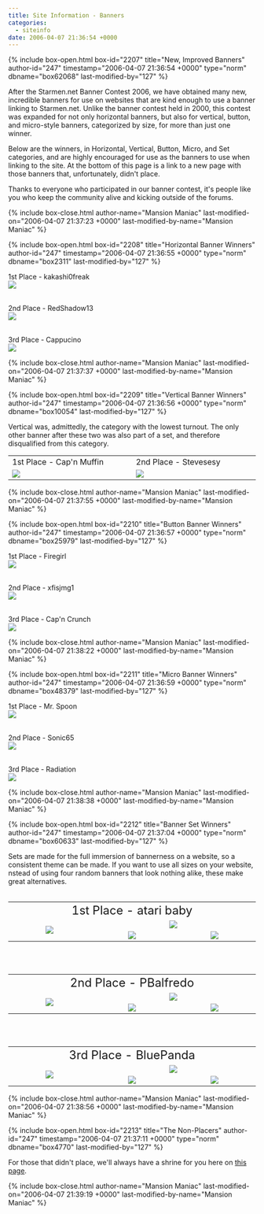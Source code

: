 ```yaml
---
title: Site Information - Banners
categories:
  - siteinfo
date: 2006-04-07 21:36:54 +0000
---
```

{% include box-open.html box-id="2207" title="New, Improved Banners" author-id="247" timestamp="2006-04-07 21:36:54 +0000" type="norm" dbname="box62068" last-modified-by="127" %}
<p>
After the Starmen.net Banner Contest 2006, we have obtained many new, incredible banners for use on websites that are kind enough to use a banner linking to Starmen.net.  Unlike the banner contest held in 2000, this contest was expanded for not only horizontal banners, but also for vertical, button, and micro-style banners, categorized by size, for more than just one winner.
</p>

<p>
Below are the winners, in Horizontal, Vertical, Button, Micro, and Set categories, and are highly encouraged for use as the banners to use when linking to the site.  At the bottom of this page is a link to a new page with those banners that, unfortunately, didn't place.
</p>

<p>Thanks to everyone who participated in our banner contest, it's people like you who keep the community alive and kicking outside of the forums.
</p>
{% include box-close.html author-name="Mansion Maniac" last-modified-on="2006-04-07 21:37:23 +0000" last-modified-by-name="Mansion Maniac" %}

{% include box-open.html box-id="2208" title="Horizontal Banner Winners" author-id="247" timestamp="2006-04-07 21:36:55 +0000" type="norm" dbname="box2311" last-modified-by="127" %}
<p>
1st Place - kakashi0freak<br />
<img src="http://starmen.net/siteinfo/banners/images/individual/kakashi0freak-horizontal.png" />
<br />
<br />
</p>

<p>
2nd Place - RedShadow13<br />
<img src="http://starmen.net/siteinfo/banners/images/individual/redshadow13-horizontal.gif" />
<br />
<br />
</p>

<p>
3rd Place - Cappucino<br />
<img src="http://starmen.net/siteinfo/banners/images/individual/cappucino-horizontal.png" />
</p>
{% include box-close.html author-name="Mansion Maniac" last-modified-on="2006-04-07 21:37:37 +0000" last-modified-by-name="Mansion Maniac" %}

{% include box-open.html box-id="2209" title="Vertical Banner Winners" author-id="247" timestamp="2006-04-07 21:36:56 +0000" type="norm" dbname="box10054" last-modified-by="127" %}
<p>
Vertical was, admittedly, the category with the lowest turnout.  The only other banner after these two was also part of a set, and therefore disqualified from this category.
</p>

<p>
<TABLE WIDTH="50%">
<TR>
<TD WIDTH="25%">1st Place - Cap'n Muffin</TD>
<TD WIDTH="25%">2nd Place - Stevesesy</TD>
</TR>
<TR>
<TD WIDTH="25%"><img src="http://starmen.net/siteinfo/banners/images/individual/capnmuffin-vertical.png" />
</TD>
<TD WIDTH="25%"><img src="http://starmen.net/siteinfo/banners/images/individual/stevesesy-vertical.png" /><BR />
</TD>
</TR>
</TABLE>
</p>
{% include box-close.html author-name="Mansion Maniac" last-modified-on="2006-04-07 21:37:55 +0000" last-modified-by-name="Mansion Maniac" %}

{% include box-open.html box-id="2210" title="Button Banner Winners" author-id="247" timestamp="2006-04-07 21:36:57 +0000" type="norm" dbname="box25979" last-modified-by="127" %}
<p>
1st Place - Firegirl<br />
<img src="http://starmen.net/siteinfo/banners/images/individual/firegirl-button.gif" />
<br />
<br />
</p>

<p>
2nd Place - xfisjmg1<br />
<img src="http://starmen.net/siteinfo/banners/images/individual/xfisjmg1-button.gif" />
<br />
<br />
</p>

<p>
3rd Place - Cap'n Crunch<br />
<img src="http://starmen.net/siteinfo/banners/images/individual/capncrunch-button.jpg" />
</p>
{% include box-close.html author-name="Mansion Maniac" last-modified-on="2006-04-07 21:38:22 +0000" last-modified-by-name="Mansion Maniac" %}

{% include box-open.html box-id="2211" title="Micro Banner Winners" author-id="247" timestamp="2006-04-07 21:36:59 +0000" type="norm" dbname="box48379" last-modified-by="127" %}
<p>
1st Place - Mr. Spoon<br />
<img src="http://starmen.net/siteinfo/banners/images/individual/mrspoon-micro.png" />
<br />
<br />
</p>

<p>
2nd Place - Sonic65<br />
<img src="http://starmen.net/siteinfo/banners/images/individual/sonic65-micro.png" />
<br />
<br />
</p>

<p>
3rd Place - Radiation<br />
<img src="http://starmen.net/siteinfo/banners/images/individual/radiation-micro.png" />
</p>
{% include box-close.html author-name="Mansion Maniac" last-modified-on="2006-04-07 21:38:38 +0000" last-modified-by-name="Mansion Maniac" %}

{% include box-open.html box-id="2212" title="Banner Set Winners" author-id="247" timestamp="2006-04-07 21:37:04 +0000" type="norm" dbname="box60633" last-modified-by="127" %}
<p>
Sets are made for the full immersion of bannerness on a website, so a consistent theme can be made.  If you want to use all sizes on your website, nstead of using four random banners that look nothing alike, these make great alternatives.<br /><br />
</p>

<p>
<table align="center">
<tr>
<td colspan="3" align="center">
<font size="5">1st Place - atari baby</font>
</td>
</tr>
<tr align="center">
<td align="center" rowspan="2" width="300">
<img src="http://starmen.net/siteinfo/banners/images/sets/ataribaby-vertical.png" />
</td>
<td align="center" valign="middle" colspan="2" width="300">
<img src="http://starmen.net/siteinfo/banners/images/sets/ataribaby-horizontal.png" /></td>
</tr>
<tr>
<td align="center" valign="middle" width="300">
<img src="http://starmen.net/siteinfo/banners/images/sets/ataribaby-button.png" />
</td>
<td align="center" valign="middle" width="300">
<img src="http://starmen.net/siteinfo/banners/images/sets/ataribaby-micro.png" /></td>
</tr>
</table>
<br /><br />
</p>

<p>
<table align="center">
<tr>
<td colspan="3" align="center">
<font size="5">2nd Place - PBalfredo</font>
</td>
</tr>
<tr align="center">
<td align="center" rowspan="2" width="300">
<img src="http://starmen.net/siteinfo/banners/images/sets/pbalfredo-vertical.gif" />
</td>
<td align="center" valign="middle" colspan="2" width="300">
<img src="http://starmen.net/siteinfo/banners/images/sets/pbalfredo-horizontal.gif" /></td>
</tr>
<tr>
<td align="center" valign="middle" width="300">
<img src="http://starmen.net/siteinfo/banners/images/sets/pbalfredo-button.gif" />
</td>
<td align="center" valign="middle" width="300">
<img src="http://starmen.net/siteinfo/banners/images/sets/pbalfredo-micro.gif" /></td>
</tr>
</table>
<br /><br />
</p>

<p>
<table align="center">
<tr>
<td colspan="3" align="center">
<font size="5">3rd Place - BluePanda</font>
</td>
</tr>
<tr align="center">
<td align="center" rowspan="2" width="300">
<img src="http://starmen.net/siteinfo/banners/images/sets/bluepanda-vertical.jpg" />
</td>
<td align="center" valign="middle" colspan="2" width="300">
<img src="http://starmen.net/siteinfo/banners/images/sets/bluepanda-horizontal.jpg" /></td>
</tr>
<tr>
<td align="center" valign="middle" width="300">
<img src="http://starmen.net/siteinfo/banners/images/sets/bluepanda-button.gif" />
</td>
<td align="center" valign="middle" width="300">
<img src="http://starmen.net/siteinfo/banners/images/sets/bluepanda-micro.gif" /></td>
</tr>
</table>
</p>
{% include box-close.html author-name="Mansion Maniac" last-modified-on="2006-04-07 21:38:56 +0000" last-modified-by-name="Mansion Maniac" %}

{% include box-open.html box-id="2213" title="The Non-Placers" author-id="247" timestamp="2006-04-07 21:37:11 +0000" type="norm" dbname="box4770" last-modified-by="127" %}
<p>
For those that didn't place, we'll always have a shrine for you here on <a href="http://starmen.net/siteinfo/banners/nonplacers.php">this page</a>.
</p>
{% include box-close.html author-name="Mansion Maniac" last-modified-on="2006-04-07 21:39:19 +0000" last-modified-by-name="Mansion Maniac" %}
